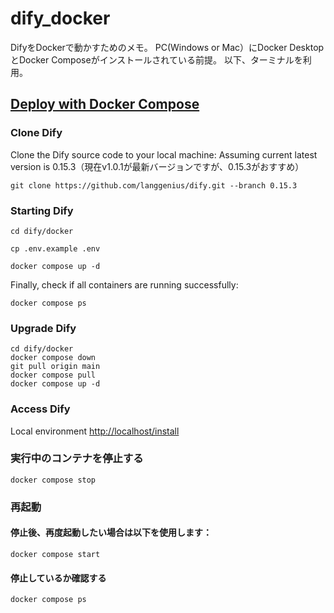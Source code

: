 # dify_docker
DifyをDockerで動かすためのメモ。
PC(Windows or Mac）にDocker DesktopとDocker Composeがインストールされている前提。
以下、ターミナルを利用。
## [Deploy with Docker Compose](https://docs.dify.ai/getting-started/install-self-hosted/docker-compose)
### Clone Dify
Clone the Dify source code to your local machine:
Assuming current latest version is 0.15.3（現在v1.0.1が最新バージョンですが、0.15.3がおすすめ）
```
git clone https://github.com/langgenius/dify.git --branch 0.15.3
```
### Starting Dify
```
cd dify/docker
```
```
cp .env.example .env
```
```
docker compose up -d
```
Finally, check if all containers are running successfully:
```
docker compose ps
```
### Upgrade Dify
```
cd dify/docker
docker compose down
git pull origin main
docker compose pull
docker compose up -d
```
### Access Dify
Local environment
[http://localhost/install](http://localhost/install)

### 実行中のコンテナを停止する
```
docker compose stop
```
### 再起動
#### 停止後、再度起動したい場合は以下を使用します：
```
docker compose start
```
#### 停止しているか確認する
```
docker compose ps
```

